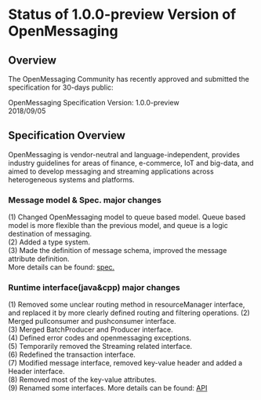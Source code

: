 # Status of 1.0.0-preview Version of OpenMessaging


## Overview
The OpenMessaging Community has recently approved and submitted the specification for 30-days public:

OpenMessaging Specification Version: 1.0.0-preview    
2018/09/05    

## Specification Overview

OpenMessaging is vendor-neutral and language-independent, provides industry guidelines for areas of finance, e-commerce, IoT and big-data, and aimed to develop messaging and streaming applications across heterogeneous systems and platforms.     

### Message model & Spec. major changes
(1) Changed OpenMessaging model to queue based model. Queue based model is more flexible than the previous model, and queue is a logic destination of messaging.      
(2) Added a type system.        
(3) Made the definition of message schema, improved the message attribute definition.   
More details can be found: [spec.](https://github.com/openmessaging/specification/blob/master/specification-schema.md)   


### Runtime interface(java&cpp) major changes
(1) Removed some unclear routing method in resourceManager interface, and replaced it by more clearly defined routing and filtering operations.
(2) Merged pullconsumer and pushconsumer interface.    
(3) Merged BatchProducer and Producer interface.     
(4) Defined error codes and openmessaging exceptions.     
(5) Temporarily removed the Streaming related interface.     
(6) Redefined the transaction interface.     
(7) Modified message interface, removed key-value header and added a Header interface.     
(8) Removed most of the key-value attributes.    
(9) Renamed some interfaces.
More details can be found: [API](http://openmessaging.cloud/openmessaging-java/)   
 